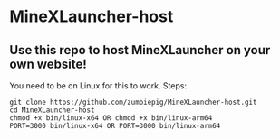 # MineXLauncher-host

## Use this repo to host MineXLauncher on your own website!

You need to be on Linux for this to work.
Steps:

```shell
git clone https://github.com/zumbiepig/MineXLauncher-host.git
cd MineXLauncher-host
chmod +x bin/linux-x64 OR chmod +x bin/linux-arm64
PORT=3000 bin/linux-x64 OR PORT=3000 bin/linux-arm64
```
